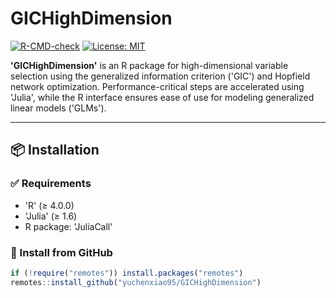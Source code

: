 # GICHighDimension

[![R-CMD-check](https://github.com/yuchenxiao95/GICHighDimension/actions/workflows/R-CMD-check.yaml/badge.svg)](https://github.com/yuchenxiao95/GICHighDimension/actions)
[![License: MIT](https://img.shields.io/badge/License-MIT-yellow.svg)](https://opensource.org/licenses/MIT)

**'GICHighDimension'** is an R package for high-dimensional variable selection using the generalized information criterion ('GIC') and Hopfield network optimization. Performance-critical steps are accelerated using 'Julia', while the R interface ensures ease of use for modeling generalized linear models ('GLMs').

---

## 📦 Installation

### ✅ Requirements
- 'R' (≥ 4.0.0)
- 'Julia' (≥ 1.6)
- R package: 'JuliaCall'

### 🔧 Install from GitHub

```r
if (!require("remotes")) install.packages("remotes")
remotes::install_github("yuchenxiao95/GICHighDimension")
